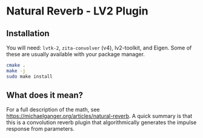 # Natural Reverb - LV2 Plugin

## Installation

You will need: `lvtk-2`, `zita-convolver` (v4), lv2-toolkit, and Eigen. Some of
these are usually available with your package manager.

```bash
cmake .
make -j
sudo make install
```

## What does it mean?

For a full description of the math, see
https://michaelganger.org/articles/natural-reverb. A quick summary is that this
is a convolution reverb plugin that algorithmically generates the impulse
response from parameters.
